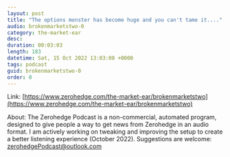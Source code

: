 ```yaml
---
layout: post
title: "The options monster has become huge and you can't tame it...."
audio: brokenmarketstwo-0
category: the-market-ear
desc: 
duration: 00:03:03
length: 183
datetime: Sat, 15 Oct 2022 13:03:00 +0000
tags: podcast
guid: brokenmarketstwo-0
order: 0
---
```



Link: [https://www.zerohedge.com/the-market-ear/brokenmarketstwo](https://www.zerohedge.com/the-market-ear/brokenmarketstwo)

About: The Zerohedge Podcast is a non-commercial, automated program, designed to give people a way to get news from Zerohedge in an audio format.  I am actively working on tweaking and improving the setup to create a better listening experience (October 2022).  Suggestions are welcome: [zerohedgePodcast@outlook.com](mailto:zerohedgePodcast@outlook.com)